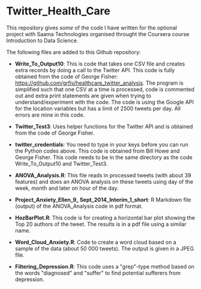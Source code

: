 Twitter_Health_Care
===================

This repository gives *some* of the code I have written for the optional project with Saama Technologies organised throught the Coursera course Introduction to Data Science.

The following files are added to this Github repository:

- **Write_To_Output10**: This is code that takes one CSV file and creates extra records by doing a call to the Twitter API. This code is fully obtained from the code of George Fisher: https://github.com/grfiv/healthcare_twitter_analysis. The program is simplified such that one CSV at a time is processed, code is commented out and extra print statements are given when trying to understand/experiment with the code. The code is using the Google API for the location variables but has a limit of 2500 tweets per day. All errors are mine in this code.

- **Twitter_Test3**: Uses helper functions for the Twitter API and is obtained from the code of George Fisher.

- **twitter_credentials**: You need to type in your keys before you can run the Python codes above. This code is obtained from Bill Howe and George Fisher. This code needs to be in the same directory as the code Write_To_Output10 and Twitter_Test3.

- **ANOVA_Analysis.R**: This file reads in processed tweets (with about 39 features) and does an ANOVA analysis on these tweets using day of the week, month and later on hour of the day.

- **Project_Anxiety_Ellen_9_ Sept_2014_Interim_1_short**: R Markdown file (output) of the ANOVA_Analysis code in pdf format.

- **HozBarPlot.R**: This code is for creating a horizontal bar plot showing the Top 20 authors of the tweet. The results is in a pdf file using a similar name.

- **Word_Cloud_Anxiety.R**: Code to create a word cloud based on a sample of the data (about 50 000 tweets). The output is given in a JPEG file. 
- **Filtering_Depression.R**: This code uses a "grep"-type method based on the words "diagnosed" and "suffer" to find potential sufferers from depression. 

 
